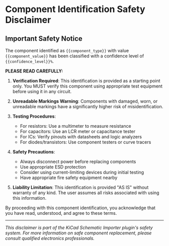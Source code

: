 # Component Identification Safety Disclaimer

## Important Safety Notice

The component identified as `{{component_type}}` with value `{{component_value}}` has been classified with a confidence level of `{{confidence_level}}%`. 

**PLEASE READ CAREFULLY:**

1. **Verification Required**: This identification is provided as a starting point only. You MUST verify this component using appropriate test equipment before using it in any circuit.

2. **Unreadable Markings Warning**: Components with damaged, worn, or unreadable markings have a significantly higher risk of misidentification.

3. **Testing Procedures**:
   - For resistors: Use a multimeter to measure resistance
   - For capacitors: Use an LCR meter or capacitance tester
   - For ICs: Verify pinouts with datasheets and logic analyzers
   - For diodes/transistors: Use component testers or curve tracers

4. **Safety Precautions**:
   - Always disconnect power before replacing components
   - Use appropriate ESD protection
   - Consider using current-limiting devices during initial testing
   - Have appropriate fire safety equipment nearby

5. **Liability Limitation**: This identification is provided "AS IS" without warranty of any kind. The user assumes all risks associated with using this information.

By proceeding with this component identification, you acknowledge that you have read, understood, and agree to these terms.

---

*This disclaimer is part of the KiCad Schematic Importer plugin's safety system. For more information on safe component replacement, please consult qualified electronics professionals.*